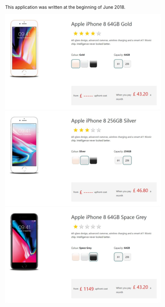 This application was written at the beginning of June 2018.

![alt text](https://github.com/PetrHoufek/Eshop-component/blob/master/intro1.jpg)
![alt text](https://github.com/PetrHoufek/Eshop-component/blob/master/intro2.jpg)
![alt text](https://github.com/PetrHoufek/Eshop-component/blob/master/intro3.jpg)
